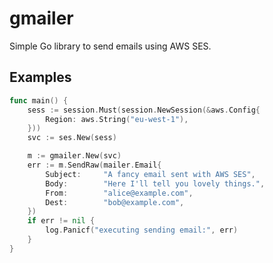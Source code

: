 # gmailer

Simple Go library to send emails using AWS SES.

## Examples

```go
func main() {
	sess := session.Must(session.NewSession(&aws.Config{
		Region: aws.String("eu-west-1"),
	}))
	svc := ses.New(sess)

	m := gmailer.New(svc)
	err := m.SendRaw(mailer.Email{
		Subject:     "A fancy email sent with AWS SES",
		Body:        "Here I'll tell you lovely things.",
		From:        "alice@example.com",
		Dest:        "bob@example.com",
	})
	if err != nil {
		log.Panicf("executing sending email:", err)
	}
}
```
